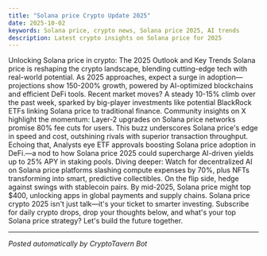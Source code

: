 ```yaml
---
title: "Solana price Crypto Update 2025"
date: 2025-10-02
keywords: Solana price, crypto news, Solana price 2025, AI trends
description: Latest crypto insights on Solana price for 2025
---
```

Unlocking Solana price in crypto: The 2025 Outlook and Key Trends Solana price is reshaping the crypto landscape, blending cutting-edge tech with real-world potential. As 2025 approaches, expect a surge in adoption—projections show 150-200% growth, powered by AI-optimized blockchains and efficient DeFi tools. Recent market moves? A steady 10-15% climb over the past week, sparked by big-player investments like potential BlackRock ETFs linking Solana price to traditional finance. Community insights on X highlight the momentum: Layer-2 upgrades on Solana price networks promise 80% fee cuts for users. This buzz underscores Solana price's edge in speed and cost, outshining rivals with superior transaction throughput. Echoing that, Analysts eye ETF approvals boosting Solana price adoption in DeFi.—a nod to how Solana price 2025 could supercharge AI-driven yields up to 25% APY in staking pools. Diving deeper: Watch for decentralized AI on Solana price platforms slashing compute expenses by 70%, plus NFTs transforming into smart, predictive collectibles. On the flip side, hedge against swings with stablecoin pairs. By mid-2025, Solana price might top $400, unlocking apps in global payments and supply chains. Solana price crypto 2025 isn't just talk—it's your ticket to smarter investing. Subscribe for daily crypto drops, drop your thoughts below, and what's your top Solana price strategy? Let's build the future together.

<ins class="adsense" data-ad-client="ca-pub-YOUR_ADSENSE_ID" data-ad-slot="YOUR_AD_SLOT" data-ad-format="auto"></ins>
<script>(adsbygoogle = window.adsbygoogle || []).push({});</script>

---
*Posted automatically by CryptoTavern Bot*
